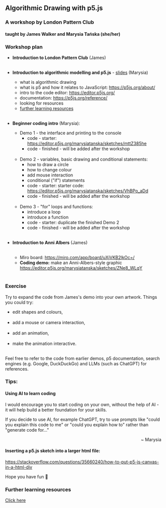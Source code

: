 ## Algorithmic Drawing with p5.js
### A workshop by London Pattern Club

#### taught by James Walker and Marysia Tańska (she/her)

### Workshop plan
- **Introduction to London Pattern Club** (James)<br><br>
- **Introduction to algorithmic modelling and p5.js** - [slides](https://github.com/londonpatternclub/workshops/blob/main/p5-algorithmic-drawing/2024_08_10/media/2024_08_10_pattern_club_p5_intro_no_images.pdf) (Marysia)
  - what is algorithmic drawing
  - what is p5 and how it relates to JavaScript: https://p5js.org/about/
  - intro to the code editor: https://editor.p5js.org/
  - documentation: https://p5js.org/reference/
  - looking for resources
  - [further learning resources](#further-learning-resources) <br><br>
  
- **Beginner coding intro** (Marysia):
  - Demo 1 - the interface and printing to the console<br>
  	- code - starter: https://editor.p5js.org/marysiatanska/sketches/mttZ385he
    - code - finished - will be added after the workshop<br><br>
  - Demo 2 - variables, basic drawing and conditional statements: <br> 
    - how to draw a circle
    - how to change colour
    - add mouse interaction
    - conditional ("if") statements 
    - code - starter: starter code: https://editor.p5js.org/marysiatanska/sketches/VhBPo_aDd
    - code - finished - will be added after the workshop<br><br>
  - Demo 3 - "for" loops and functions: 
    - introduce a loop
    - introduce a function
    - code - starter: duplicate the finished Demo 2
    - code - finished - will be added after the workshop<br><br>
- **Introduction to Anni Albers** (James)<br><br>
  - Miro board: https://miro.com/app/board/uXjVKB2lkOc=/
  - **Coding demo:** 
  make an Anni-Albers-style graphic<br>
  https://editor.p5js.org/marysiatanska/sketches/ZNe8_WLqY<br><br>

### Exercise
Try to expand the code from James's demo into your own artwork. Things you could try:
- edit shapes and colours,<br><br>
- add a mouse or camera interaction,<br><br>
- add an animation,<br><br>
- make the animation interactive.<br><br>

Feel free to refer to the code from earlier demos, p5 documentation, search engines (e.g. Google, DuckDuckGo) and LLMs (such as ChatGPT) for references.

### Tips:
#### Using AI to learn coding
I would encourage you to start coding on your own, without the help of AI - it will help build a better foundation for your skills.

If you decide to use AI, for example ChatGPT, try to use prompts like "could you explain this code to me" or "could you explain how to" rather than "generate code for..."
<p style='text-align: right;'> ~ Marysia </p>

#### Inserting a p5.js sketch into a larger html file:
https://stackoverflow.com/questions/35660240/how-to-put-p5-js-canvas-in-a-html-div

Hope you have fun 👾

### Further learning resources
[Click here](./learning_resources.md)

